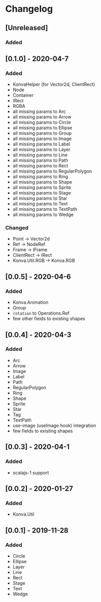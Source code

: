 # Changelog

## [Unreleased]

### Added

## [0.1.0] - 2020-04-7

### Added

- KonvaHelper (for Vector2d, ClientRect)
- Node
- Container
- IRect
- RGBA
- all missing params to Arc
- all missing params to Arrow
- all missing params to Circle
- all missing params to Ellipse
- all missing params to Group
- all missing params to Image
- all missing params to Label
- all missing params to Layer
- all missing params to Line
- all missing params to Path
- all missing params to Rect
- all missing params to RegularPolygon
- all missing params to Ring
- all missing params to Shape
- all missing params to Sprite
- all missing params to Stage
- all missing params to Star
- all missing params to Text
- all missing params to TextPath
- all missing params to Wedge

### Changed

- Point -> Vector2d
- Ref -> NodeRef
- Frame -> IFrame
- ClientRect -> IRect
- Konva.Util.RGB -> Konva.RGB


## [0.0.5] - 2020-04-6

### Added

- Konva.Animation
- Group
- `rotation` to Operations.Ref
- few other fields to existing shapes

## [0.0.4] - 2020-04-3

### Added

- Arc
- Arrow
- Image
- Label
- Path
- RegularPolygon
- Ring
- Shape
- Sprite
- Star
- Tag
- TextPath
- use-image (useImage hook)  integration
- few fields to existing shapes

## [0.0.3] - 2020-04-1

### Added

- scalajs-1 support

## [0.0.2] - 2020-01-27

### Added

- Konva.Util

## [0.0.1] - 2019-11-28

### Added

- Circle
- Ellipse
- Layer
- Line
- Rect
- Stage
- Text
- Wedge
